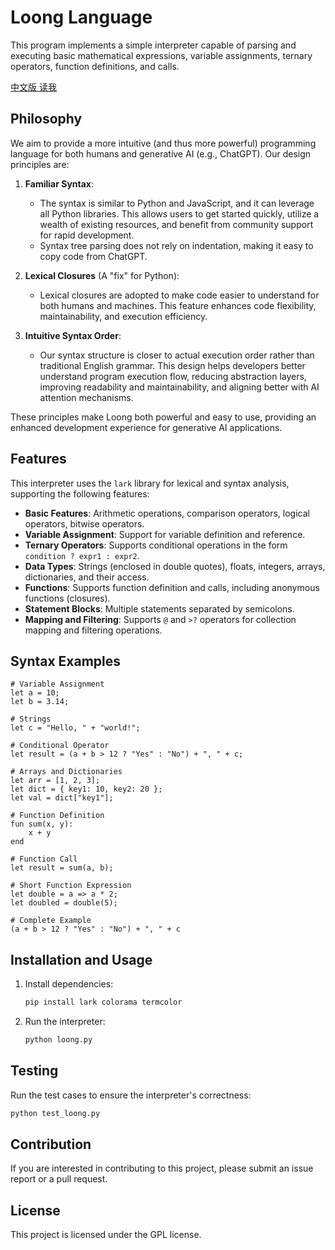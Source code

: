 # Loong Language

This program implements a simple interpreter capable of parsing and executing basic mathematical expressions, variable assignments, ternary operators, function definitions, and calls.

[中文版 读我](README.zh.md)

## Philosophy

We aim to provide a more intuitive (and thus more powerful) programming language for both humans and generative AI (e.g., ChatGPT). Our design principles are:

1. **Familiar Syntax**:
   - The syntax is similar to Python and JavaScript, and it can leverage all Python libraries. This allows users to get started quickly, utilize a wealth of existing resources, and benefit from community support for rapid development.
   - Syntax tree parsing does not rely on indentation, making it easy to copy code from ChatGPT.

2. **Lexical Closures** (A "fix" for Python):
   - Lexical closures are adopted to make code easier to understand for both humans and machines. This feature enhances code flexibility, maintainability, and execution efficiency.

3. **Intuitive Syntax Order**:
   - Our syntax structure is closer to actual execution order rather than traditional English grammar. This design helps developers better understand program execution flow, reducing abstraction layers, improving readability and maintainability, and aligning better with AI attention mechanisms.

These principles make Loong both powerful and easy to use, providing an enhanced development experience for generative AI applications.

## Features

This interpreter uses the `lark` library for lexical and syntax analysis, supporting the following features:

- **Basic Features**: Arithmetic operations, comparison operators, logical operators, bitwise operators.
- **Variable Assignment**: Support for variable definition and reference.
- **Ternary Operators**: Supports conditional operations in the form `condition ? expr1 : expr2`.
- **Data Types**: Strings (enclosed in double quotes), floats, integers, arrays, dictionaries, and their access.
- **Functions**: Supports function definition and calls, including anonymous functions (closures).
- **Statement Blocks**: Multiple statements separated by semicolons.
- **Mapping and Filtering**: Supports `@` and `>?` operators for collection mapping and filtering operations.

## Syntax Examples

```
# Variable Assignment
let a = 10;
let b = 3.14;

# Strings
let c = "Hello, " + "world!";

# Conditional Operator
let result = (a + b > 12 ? "Yes" : "No") + ", " + c;

# Arrays and Dictionaries
let arr = [1, 2, 3];
let dict = { key1: 10, key2: 20 };
let val = dict["key1"];

# Function Definition
fun sum(x, y):
    x + y
end

# Function Call
let result = sum(a, b);

# Short Function Expression
let double = a => a * 2;
let doubled = double(5);

# Complete Example
(a + b > 12 ? "Yes" : "No") + ", " + c
```

## Installation and Usage

1. Install dependencies:
    ```bash
    pip install lark colorama termcolor
    ```

2. Run the interpreter:
    ```bash
    python loong.py
    ```

## Testing

Run the test cases to ensure the interpreter's correctness:

```bash
python test_loong.py
```

## Contribution

If you are interested in contributing to this project, please submit an issue report or a pull request.

## License

This project is licensed under the GPL license.

